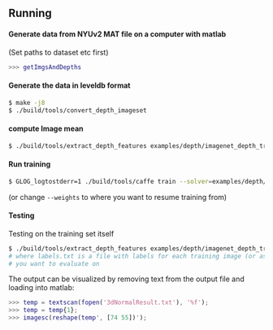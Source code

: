 Running
-------

#### Generate data from NYUv2 MAT file on a computer with matlab
(Set paths to dataset etc first)

```matlab
>>> getImgsAndDepths
```

#### Generate the data in leveldb format

```bash
$ make -j8
$ ./build/tools/convert_depth_imageset
```

#### compute Image mean

```bash
$ ./build/tools/extract_depth_features examples/depth/imagenet_depth_train.prototxt examples/depth/depth__iter_2000.caffemodel examples/depth/labels.txt examples/depth
```

#### Run training

```bash
$ GLOG_logtostderr=1 ./build/tools/caffe train --solver=examples/depth/imagenet_solver.prototxt --weights=examples/imagenet/bvlc_reference_caffenet.caffemodel
```
(or change `--weights` to where you want to resume training from)


#### Testing

Testing on the training set itself

```bash
$ ./build/tools/extract_depth_features examples/depth/imagenet_depth_train.prototxt examples/depth/depth__iter_2000.caffemodel examples/depth/labels.txt examples/depth
# where labels.txt is a file with labels for each training image (or as many
# you want to evaluate on
```

The output can be visualized by removing text from the output file
and loading into matlab:

```matlab
>>> temp = textscan(fopen('3dNormalResult.txt'), '%f');
>>> temp = temp{1};
>>> imagesc(reshape(temp', [74 55])');
```

